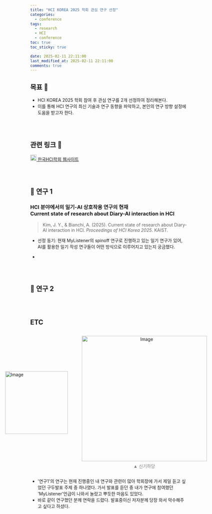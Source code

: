 ```yaml
---
title: "HCI KOREA 2025 학회 관심 연구 선정"
categories:
  - conference
tags:
  - research
  - HCI
  - conference
toc: true
toc_sticky: true

date: 2025-02-11 22:11:00
last_modified_at: 2025-02-11 22:11:00
comments: true
---
```

## 목표 🎯

- HCI KOREA 2025 학회 참여 후 관심 연구를 2개 선정하여 정리해본다.
- 이를 통해 HCI 연구의 최신 기술과 연구 동향을 파악하고, 본인의 연구 방향 설정에 도움을 받고자 한다.

<br><br>

## 관련 링크 🔗
<a href="https://hcikorea.org/" target="_blank">
  <img src="https://www.google.com/s2/favicons?domain=hcikorea.org" alt="HCI Korea" width="20">
  한국HCI학회 웹사이트
</a>


<br><br>

## 📍 연구 1
### HCI 분야에서의 일기-AI 상호작용 연구의 현재 <br> Current state of research about Diary-AI interaction in HCI

> Kim, J. Y., & Bianchi, A. (2025). Current state of research about Diary-AI interaction in HCI. *Proceedings of HCI Korea 2025*. KAIST.

- 선정 동기: 현재 MyListener의 spinoff 연구로 진행하고 있는 일기 연구가 있어, AI를 활용한 일기 작성 연구들이 어떤 방식으로 이루어지고 있는지 궁금했다. 

- 



<br><br>

## 📍 연구 2




<br><br>


## ETC
<div style="display: flex; justify-content: center; gap: 5px; align-items: center;">
  <img width="200" alt="Image" src="https://github.com/user-attachments/assets/89000bb8-6fcc-46bc-b46c-d5620bc7d076" style="margin-left: 20px;" />
  
  <figure style="text-align: center;">
    <img width="400" alt="Image" src="https://github.com/user-attachments/assets/4a10cbae-afbb-41dd-aebc-5a2265138a5d" />
    <figcaption style="font-size: 14px; color: gray; margin-top: 5px; font-family: 'Noto Sans KR', 'Malgun Gothic', sans-serif;">
      ▲ 신기하당
    </figcaption>
  </figure>
</div>



- '연구1'의 연구는 현재 진행중인 내 연구와 관련이 많아 학회장에 가서 제일 듣고 싶었던 구두발표 주제 중 하나였다. 가서 발표를 듣던 중 내가 연구에 참여했던 'MyListener'언급이 나와서 놀랐고 뿌듯한 마음도 있었다.
- 바로 같이 연구했던 분께 연락을 드렸다. 발표중이신 저자분께 당장 와서 악수해주고 싶다고 하셨다.


<br>